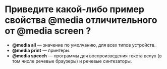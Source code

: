Приведите какой-либо пример свойства @media отличительного от @media screen ?
=====================

* **@media all** — значение по умолчанию, для всех типов устройств. 
* **@media print** — принтеры.
* **@media speech** — программы для воспроизведения текста вслух (в том числе речевые браузеры) и речевые синтезаторы.
